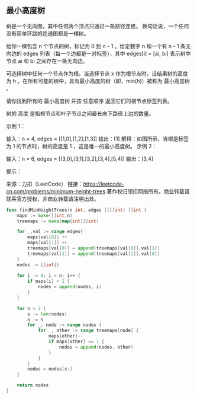 ## 最小高度树
树是一个无向图，其中任何两个顶点只通过一条路径连接。 换句话说，一个任何没有简单环路的连通图都是一棵树。

给你一棵包含 n 个节点的树，标记为 0 到 n - 1 。给定数字 n 和一个有 n - 1 条无向边的 edges 列表（每一个边都是一对标签），其中 edges[i] = [ai, bi] 表示树中节点 ai 和 bi 之间存在一条无向边。

可选择树中任何一个节点作为根。当选择节点 x 作为根节点时，设结果树的高度为 h 。在所有可能的树中，具有最小高度的树（即，min(h)）被称为 最小高度树 。

请你找到所有的 最小高度树 并按 任意顺序 返回它们的根节点标签列表。

树的 高度 是指根节点和叶子节点之间最长向下路径上边的数量。
 

示例 1：


输入：n = 4, edges = [[1,0],[1,2],[1,3]]
输出：[1]
解释：如图所示，当根是标签为 1 的节点时，树的高度是 1 ，这是唯一的最小高度树。
示例 2：


输入：n = 6, edges = [[3,0],[3,1],[3,2],[3,4],[5,4]]
输出：[3,4]
 

提示：

来源：力扣（LeetCode）
链接：https://leetcode-cn.com/problems/minimum-height-trees
著作权归领扣网络所有。商业转载请联系官方授权，非商业转载请注明出处。
```go
func findMinHeightTrees(n int, edges [][]int) []int {
    maps := make([]int,n)
    treemaps := make(map[int][]int)

    for _,val := range edges{
        maps[val[0]] ++
        maps[val[1]] ++
        treemaps[val[0]] = append(treemaps[val[0]],val[1])
        treemaps[val[1]] = append(treemaps[val[1]],val[0])
    }
    nodes := []int{}
    
    for i := 0; i < n; i++ {
        if maps[i] < 2 {
            nodes = append(nodes, i)
        }
    }

    for n > 2 {
        s := len(nodes)
        n -= s
        for _, node := range nodes {
            for _, other := range treemaps[node] {
                maps[other]--
                if maps[other] == 1 {
                    nodes = append(nodes, other)
                }
            }
        }
        nodes = nodes[s:]
    }

    return nodes
}   
```
